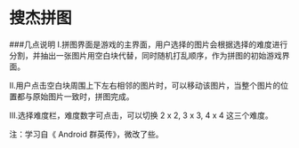 # 搜杰拼图
###几点说明
I.拼图界面是游戏的主界面，用户选择的图片会根据选择的难度进行分割，并抽出一张图片用空白块代替，同时随机打乱顺序，作为拼图的初始游戏界面。

II.用户点击空白块周围上下左右相邻的图片时，可以移动该图片，当整个图片的位置都与原始图片一致时，拼图完成。

III.选择难度栏，难度数字可点击，可以切换 2 x 2, 3 x 3, 4 x 4 这三个难度。

注：学习自《 Android 群英传》，微改了些。